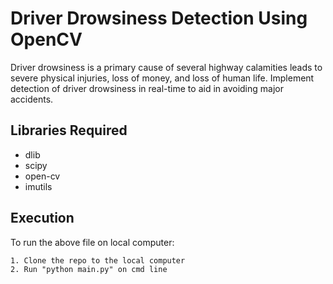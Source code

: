 # Driver Drowsiness Detection Using OpenCV
Driver drowsiness is a primary cause of several highway calamities leads to severe physical injuries, loss of money, and loss of human life. Implement detection of driver drowsiness in real-time to aid in avoiding major accidents.


## Libraries Required
- dlib
- scipy 
- open-cv
- imutils

## Execution
To run the above file on local computer:
```
1. Clone the repo to the local computer
2. Run "python main.py" on cmd line
```
